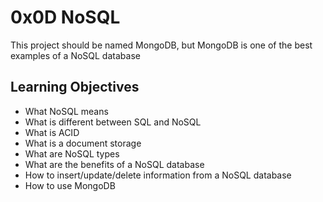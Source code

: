 # 0x0D NoSQL
This project should be named MongoDB, but MongoDB is one of the best examples of a NoSQL database

## Learning Objectives

- What NoSQL means
- What is different between SQL and NoSQL
- What is ACID
- What is a document storage
- What are NoSQL types
- What are the benefits of a NoSQL database
- How to insert/update/delete information from a NoSQL database
- How to use MongoDB
